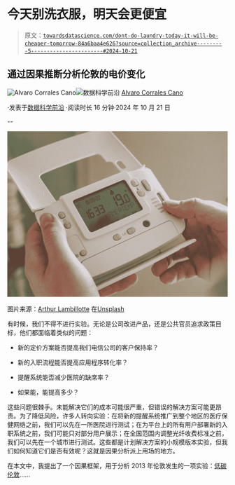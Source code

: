 # 今天别洗衣服，明天会更便宜

> 原文：[`towardsdatascience.com/dont-do-laundry-today-it-will-be-cheaper-tomorrow-84a6baa4e626?source=collection_archive---------5-----------------------#2024-10-21`](https://towardsdatascience.com/dont-do-laundry-today-it-will-be-cheaper-tomorrow-84a6baa4e626?source=collection_archive---------5-----------------------#2024-10-21)

## 通过因果推断分析伦敦的电价变化

[](https://medium.com/@acorralescano?source=post_page---byline--84a6baa4e626--------------------------------)![Alvaro Corrales Cano](https://medium.com/@acorralescano?source=post_page---byline--84a6baa4e626--------------------------------)[](https://towardsdatascience.com/?source=post_page---byline--84a6baa4e626--------------------------------)![数据科学前沿](https://towardsdatascience.com/?source=post_page---byline--84a6baa4e626--------------------------------) [Alvaro Corrales Cano](https://medium.com/@acorralescano?source=post_page---byline--84a6baa4e626--------------------------------)

·发表于[数据科学前沿](https://towardsdatascience.com/?source=post_page---byline--84a6baa4e626--------------------------------) ·阅读时长 16 分钟·2024 年 10 月 21 日

--

![](img/ac6acf07d4dba9adf4aa592d801b92bb.png)

图片来源：[Arthur Lambillotte](https://unsplash.com/@artlambi?utm_content=creditCopyText&utm_medium=referral&utm_source=unsplash) 在[Unsplash](https://unsplash.com/photos/a-person-holding-a-device-YG19gb9jW0I?utm_content=creditCopyText&utm_medium=referral&utm_source=unsplash)

有时候，我们不得不进行实验。无论是公司改进产品，还是公共官员追求政策目标，他们都面临着类似的问题：

+   新的定价方案能否提高我们电信公司的客户保持率？

+   新的入职流程能否提高应用程序转化率？

+   提醒系统能否减少医院的缺席率？

+   如果能，能提高多少？

这些问题很棘手。未能解决它们的成本可能很严重，但错误的解决方案可能更昂贵。为了降低风险，许多人转向实验：在将新的提醒系统推广到整个地区的医疗保健网络之前，我们可以先在一所医院进行测试；在为平台上的所有用户部署新的入职系统之前，我们可能只对部分用户展示；在全国范围内调整光纤收费标准之前，我们可以先在一个城市进行测试。这些都是计划解决方案的小规模版本实验，但我们如何知道它们是否有效呢？这就是因果分析派上用场的地方。

在本文中，我提出了一个因果框架，用于分析 2013 年伦敦发生的一项实验：[低碳伦敦](https://innovation.ukpowernetworks.co.uk/projects/low-carbon-london)……
